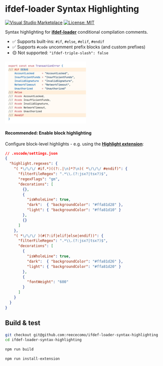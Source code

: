 # ifdef-loader Syntax Highlighting

[![Visual Studio Marketplace](https://img.shields.io/visual-studio-marketplace/v/reececomo.ifdef-loader-syntax-highlighting.svg)](https://marketplace.visualstudio.com/items?itemName=reececomo.ifdef-loader-syntax-highlighting)
[![License: MIT](https://img.shields.io/badge/License-MIT-blue.svg)](LICENSE)

Syntax highlighting for [**ifdef-loader**](https://www.npmjs.com/package/ifdef-loader) conditional compilation comments.

- ✅ Supports built-ins: `#if`, `#else`, `#elif`, `#endif`
- ✅ Supports `#code` uncomment prefix blocks (and custom prefixes)
- 🟡 Not supported: `"ifdef-triple-slash": false`

<img alt="Example usage" src="./example.jpg" width="265px" />

#### Recommended: Enable block highlighting

Configure block-level highlights - e.g. using the [**Highlight extension**](https://marketplace.visualstudio.com/items?itemName=fabiospampinato.vscode-highlight):

```json
// .vscode/settings.json
{
  "highlight.regexes": {
    "( *\/\/\/ #if.*)((?:.|\n)*?\n)( *\/\/\/ #endif)": {
      "filterFileRegex": ".*\\.(?:jsx?|tsx?)$",
      "regexFlags": "gm",
      "decorations": [
        {},
        {
          "isWholeLine": true,
          "dark":  { "backgroundColor": "#ffa81d28" },
          "light": { "backgroundColor": "#ffa81d10" }
        },
        {}
      ]
    },
    "( *\/\/\/ )(#(?:if|elif|else|endif))": {
      "filterFileRegex": ".*\\.(?:jsx?|tsx?)$",
      "decorations": [
        {
          "isWholeLine": true,
          "dark":  { "backgroundColor": "#ffa81d26" },
          "light": { "backgroundColor": "#ffa81d20" }
        },
        {
          "fontWeight": "600"
        }
      ]
    }
  }
}
```

## Build & test

```sh
git checkout git@github.com:reececomo/ifdef-loader-syntax-highlighting
cd ifdef-loader-syntax-highlighting
```

```sh
npm run build
```

```sh
npm run install-extension
```
